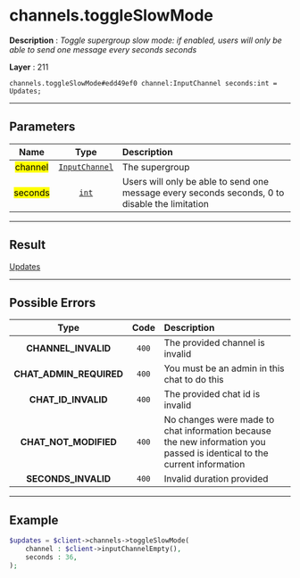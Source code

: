 # channels.toggleSlowMode

**Description** : *Toggle supergroup slow mode: if enabled, users will only be able to send one message every seconds seconds*

**Layer** : 211

```tl
channels.toggleSlowMode#edd49ef0 channel:InputChannel seconds:int = Updates;
```

---

## Parameters

| Name | Type | Description |
| :---: | :---: | :--- |
| <mark>channel</mark> | [`InputChannel`](type/InputChannel) | The supergroup |
| <mark>seconds</mark> | [`int`](type/int) | Users will only be able to send one message every seconds seconds, 0 to disable the limitation |

---

## Result

[Updates](type/Updates)

---

## Possible Errors

| Type | Code | Description |
| :---: | :---: | :--- |
| **CHANNEL_INVALID** | `400` | The provided channel is invalid |
| **CHAT_ADMIN_REQUIRED** | `400` | You must be an admin in this chat to do this |
| **CHAT_ID_INVALID** | `400` | The provided chat id is invalid |
| **CHAT_NOT_MODIFIED** | `400` | No changes were made to chat information because the new information you passed is identical to the current information |
| **SECONDS_INVALID** | `400` | Invalid duration provided |

---

## Example

```php
$updates = $client->channels->toggleSlowMode(
	channel : $client->inputChannelEmpty(),
	seconds : 36,
);
```